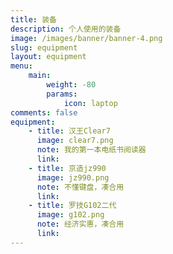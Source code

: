 ```yaml
---
title: 装备
description: 个人使用的装备
image: /images/banner/banner-4.png
slug: equipment
layout: equipment
menu:
    main: 
        weight: -80
        params:
            icon: laptop
comments: false
equipment:
    - title: 汉王Clear7
      image: clear7.png
      note: 我的第一本电纸书阅读器
      link: 
    - title: 京造jz990
      image: jz990.png
      note: 不懂键盘，凑合用
      link: 
    - title: 罗技G102二代
      image: g102.png
      note: 经济实惠，凑合用
      link: 
---
```


